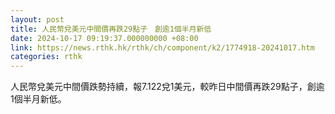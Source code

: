 ```yaml
---
layout: post
title: 人民幣兌美元中間價再跌29點子　創逾1個半月新低
date: 2024-10-17 09:19:37.000000000 +08:00
link: https://news.rthk.hk/rthk/ch/component/k2/1774918-20241017.htm
categories: rthk
---
```


人民幣兌美元中間價跌勢持續，報7.122兌1美元，較昨日中間價再跌29點子，創逾1個半月新低。
